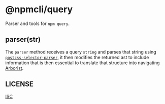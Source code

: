 # @npmcli/query

Parser and tools for `npm query`.

## parser(str)

The `parser` method receives a query `string` and parses that string using
[`postcss-selector-parser`](https://www.npmjs.com/package/postcss-selector-parser),
it then modifies the returned ast to include information that is then essential
to translate that structure into navigating
[Arborist](https://github.com/npm/cli/tree/latest/workspaces/arborist).

## LICENSE

[ISC](./LICENSE)


